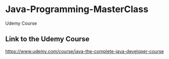 # Java-Programming-MasterClass
Udemy Course

## Link to the Udemy Course
https://www.udemy.com/course/java-the-complete-java-developer-course
